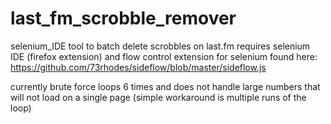 # last_fm_scrobble_remover
selenium_IDE tool to batch delete scrobbles on last.fm
requires selenium IDE (firefox extension) and flow control extension for selenium found here: https://github.com/73rhodes/sideflow/blob/master/sideflow.js

currently brute force loops 6 times and does not handle large numbers that will not load on a single page
(simple workaround is multiple runs of the loop)
